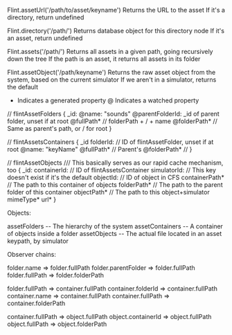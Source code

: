 Flint.assetUrl('/path/to/asset/keyname')
	Returns the URL to the asset
	If it's a directory, return undefined

Flint.directory('/path/')
	Returns database object for this directory node
	If it's an asset, return undefined

Flint.assets('/path/')
	Returns all assets in a given path, going recursively down the tree
	If the path is an asset, it returns all assets in its folder

Flint.assetObject('/path/keyname')
	Returns the raw asset object from the system, based on the current simulator
	If we aren't in a simulator, returns the default


* Indicates a generated property
@ Indicates a watched property

//  flintAssetFolders
{
	_id: 
	@name: "sounds"
	@parentFolderId: _id of parent folder, unset if at root
	@fullPath* // folderPath + / + name
	@folderPath* // Same as parent's path, or / for root
}

// flintAssetsContainers
{
	_id
	folderId: // ID of flintAssetFolder, unset if at root
	@name: "keyName"
	@fullPath* // Parent's 
	@folderPath* // 
}

// flintAssetObjects
/// This basically serves as our rapid cache mechanism, too
{
	_id: 
	containerId: // ID of flintAssetsContainer
	simulatorId: // This key doesn't exist if it's the default
	objectId: // ID of object in CFS
	containerPath* // The path to this container of objects
	folderPath* // The path to the parent folder of this container
	objectPath* // The path to this object+simulator
	mimeType*
	url*
}



Objects:

assetFolders -- The hierarchy of the system
assetContainers -- A container of objects inside a folder
assetObjects -- The actual file located in an asset keypath, by simulator


Observer chains:

folder.name 			=> folder.fullPath
folder.parentFolder		=> folder.fullPath
folder.fullPath			=> folder.folderPath

folder.fullPath			=> container.fullPath
container.folderId		=> container.fullPath
container.name 			=> container.fullPath
container.fullPath		=> container.folderPath

container.fullPath		=> object.fullPath
object.containerId		=> object.fullPath
object.fullPath			=> object.folderPath
